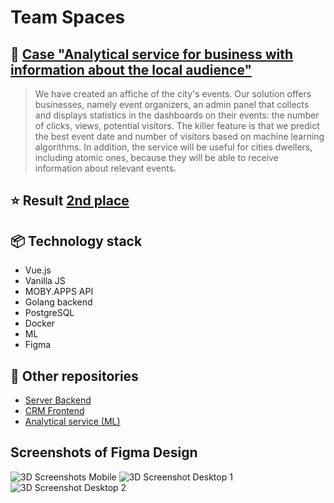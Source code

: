 # Team Spaces
## :iphone: [Case "Analytical service for business with information about the local audience"](https://atomhack.rosatom.city/task/business/)
>We have created an affiche of the city's events. Our solution offers businesses, namely event organizers, an admin panel that collects and displays statistics in the dashboards on their events: the number of clicks, views, potential visitors. The killer feature is that we predict the best event date and number of visitors based on machine learning algorithms. In addition, the service will be useful for cities dwellers, including atomic ones, because they will be able to receive information about relevant events.

## :star: Result [2nd place](https://atomhack.rosatom.city/winners/)

## :package: Technology stack
- Vue.js
- Vanilla JS
- MOBY.APPS API
- Golang backend
- PostgreSQL
- Docker
- ML
- Figma

## :scroll: Other repositories
- [Server Backend](https://gitlab.com/ikramanop/go-events-atomhack-summer-2021/-/blob/develop/pkg/swagger/swagger.yml)
- [CRM Frontend](https://gitlab.com/ikramanop/vue-events-ui-atomhack-summer-2021)
- [Analytical service (ML)](https://gitlab.com/KirillVitko/python-models-atomhack-summer-2021/)

## Screenshots of Figma Design
![3D Screenshots Mobile](https://i.imgur.com/lQIcTMH.png)
![3D Screenshot Desktop 1](https://i.imgur.com/VmDwqG0.png)
![3D Screenshot Desktop 2](https://i.imgur.com/kuZL2UT.png)
